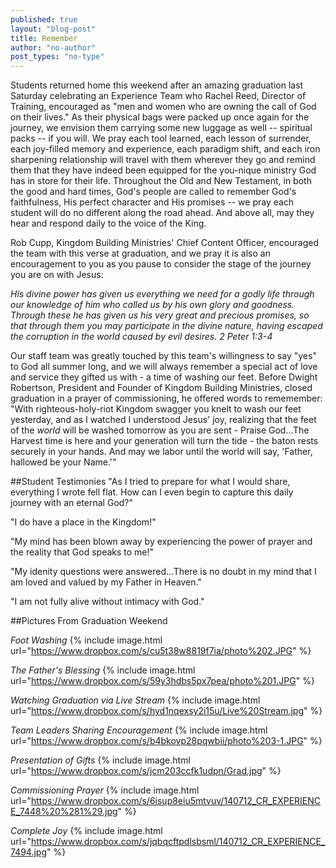 ```yaml
---
published: true
layout: "blog-post"
title: Remember
author: "no-author"
post_types: "no-type"
---
```


Students returned home this weekend after an amazing graduation last Saturday celebrating an Experience Team who Rachel Reed, Director of Training, encouraged as "men and women who are owning the call of God on their lives."  As their physical bags were packed up once again for the journey, we envision them carrying some new luggage as well -- spiritual packs -- if you will.  We pray each tool learned, each lesson of surrender, each joy-filled memory and experience, each paradigm shift, and each iron sharpening relationship will travel with them wherever they go and remind them that they have indeed been equipped for the you-nique ministry God has in store for their life.  Throughout the Old and New Testament, in both the good and hard times, God's people are called to remember God's faithfulness, His perfect character and His promises -- we pray each student will do no different along the road ahead.  And above all, may they hear and respond daily to the voice of the King.

Rob Cupp, Kingdom Building Ministries' Chief Content Officer, encouraged the team with this verse at graduation, and we pray it is also an encouragement to you as you pause to consider the stage of the journey you are on with Jesus:

*His divine power has given us everything we need for a godly life through our knowledge of him who called us by his own glory and goodness. Through these he has given us his very great and precious promises, so that through them you may participate in the divine nature, having escaped the corruption in the world caused by evil desires. 2 Peter 1:3-4*

Our staff team was greatly touched by this team's willingness to say "yes" to God all summer long, and we will always remember a special act of love and service they gifted us with - a time of washing our feet.  Before Dwight Robertson, President and Founder of Kingdom Building Ministries, closed graduation in a prayer of commissioning, he offered words to rememember: "With righteous-holy-riot Kingdom swagger you knelt to wash our feet yesterday, and as I watched I understood Jesus' joy, realizing that the feet of the *world* will be washed tomorrow as you are sent - Praise God...The Harvest time is here and your generation will turn the tide - the baton rests securely in your hands.  And may we labor until the world will say, 'Father, hallowed be your Name.'"

##Student Testimonies
"As I tried to prepare for what I would share, everything I wrote fell flat.  How can I even begin to capture this daily journey with an eternal God?"

"I do have a place in the Kingdom!" 

"My mind has been blown away by experiencing the power of prayer and the reality that God speaks to me!"

"My idenity questions were answered...There is no doubt in my mind that I am loved and valued by my Father in Heaven."

"I am not fully alive without intimacy with God."

##Pictures From Graduation Weekend

*Foot Washing*
{% include image.html url="https://www.dropbox.com/s/cu5t38w8819f7ia/photo%202.JPG" %}

*The Father's Blessing*
{% include image.html url="https://www.dropbox.com/s/59y3hdbs5px7pea/photo%201.JPG" %}

*Watching Graduation via Live Stream*
{% include image.html url="https://www.dropbox.com/s/hyd1nqexsy2i15u/Live%20Stream.jpg" %}

*Team Leaders Sharing Encouragement*
{% include image.html url="https://www.dropbox.com/s/b4bkovp28pqwbii/photo%203-1.JPG" %}

*Presentation of Gifts*
{% include image.html url="https://www.dropbox.com/s/jcm203ccfk1udpn/Grad.jpg" %}

*Commissioning Prayer*
{% include image.html url="https://www.dropbox.com/s/6isup8eiu5mtvuv/140712_CR_EXPERIENCE_7448%20%281%29.jpg" %}

*Complete Joy*
{% include image.html url="https://www.dropbox.com/s/jqbqcftpdlsbsml/140712_CR_EXPERIENCE_7494.jpg" %}